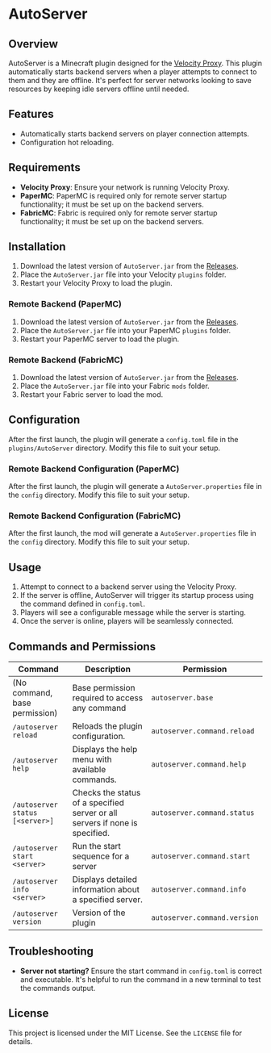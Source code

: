 # AutoServer

## Overview

AutoServer is a Minecraft plugin designed for the [Velocity Proxy](https://papermc.io/software/velocity). This plugin automatically starts backend servers when a player attempts to connect to them and they are offline. It's perfect for server networks looking to save resources by keeping idle servers offline until needed.

## Features

- Automatically starts backend servers on player connection attempts.
- Configuration hot reloading.

## Requirements

- **Velocity Proxy**: Ensure your network is running Velocity Proxy.
- **PaperMC**: PaperMC is required only for remote server startup functionality; it must be set up on the backend servers.
- **FabricMC**: Fabric is required only for remote server startup functionality; it must be set up on the backend servers.

## Installation

1. Download the latest version of `AutoServer.jar` from the [Releases](https://github.com/Artificial-720/AutoServer/releases).
2. Place the `AutoServer.jar` file into your Velocity `plugins` folder.
3. Restart your Velocity Proxy to load the plugin.

### Remote Backend (PaperMC)

1. Download the latest version of `AutoServer.jar` from the [Releases](https://github.com/Artificial-720/AutoServer/releases).
2. Place the `AutoServer.jar` file into your PaperMC `plugins` folder.
3. Restart your PaperMC server to load the plugin.

### Remote Backend (FabricMC)

1. Download the latest version of `AutoServer.jar` from the [Releases](https://github.com/Artificial-720/AutoServer/releases).
2. Place the `AutoServer.jar` file into your Fabric `mods` folder.
3. Restart your Fabric server to load the mod.

## Configuration

After the first launch, the plugin will generate a `config.toml` file in the `plugins/AutoServer` directory. Modify this file to suit your setup.

### Remote Backend Configuration (PaperMC)

After the first launch, the plugin will generate a `AutoServer.properties` file in the `config` directory. Modify this file to suit your setup.

### Remote Backend Configuration (FabricMC)

After the first launch, the mod will generate a `AutoServer.properties` file in the `config` directory. Modify this file to suit your setup.


## Usage

1. Attempt to connect to a backend server using the Velocity Proxy.
2. If the server is offline, AutoServer will trigger its startup process using the command defined in `config.toml`.
3. Players will see a configurable message while the server is starting.
4. Once the server is online, players will be seamlessly connected.

## Commands and Permissions

| Command                         | Description                                                                  | Permission                    |
|---------------------------------|------------------------------------------------------------------------------|-------------------------------|
| (No command, base permission)   | Base permission required to access any command                               | `autoserver.base`             |
| `/autoserver reload`            | Reloads the plugin configuration.                                            | `autoserver.command.reload`   |
| `/autoserver help`              | Displays the help menu with available commands.                              | `autoserver.command.help`     |
| `/autoserver status [<server>]` | Checks the status of a specified server or all servers if none is specified. | `autoserver.command.status`   |
| `/autoserver start <server>`    | Run the start sequence for a server                                          | `autoserver.command.start`    |
| `/autoserver info <server>`     | Displays detailed information about a specified server.                      | `autoserver.command.info`     |
| `/autoserver version`           | Version of the plugin                                                        | `autoserver.command.version`  |

## Troubleshooting

- **Server not starting?** Ensure the start command in `config.toml` is correct and executable. It's helpful to run the command in a new terminal to test the commands output.

## License

This project is licensed under the MIT License. See the `LICENSE` file for details.